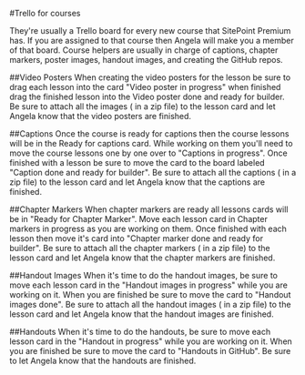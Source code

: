 #Trello for courses

They're usually a Trello board for every new course that SitePoint Premium has. If you are assigned to that course then Angela will make you a member of that board. Course helpers are usually in charge of captions, chapter markers, poster images, handout images, and creating the GitHub repos.

##Video Posters
When creating the video posters for the lesson be sure to drag each lesson into the card "Video poster in progress" when finished drag the finished lesson into the Video poster done and ready for builder. Be sure to attach all the images ( in a zip file) to the lesson card and let Angela know that the video posters are finished.


##Captions
Once the course is ready for captions then the course lessons will be in the Ready for captions card. While working on them you'll need to move the course lessons one by one over to "Captions in progress". Once finished with a lesson be sure to move the card to the board labeled "Caption done and ready for builder". Be sure to attach all the captions ( in a zip file) to the lesson card and let Angela know that the captions are finished.

##Chapter Markers
When chapter markers are ready all lessons cards will be in "Ready for Chapter Marker". Move each lesson card in Chapter markers in progress as you are working on them. Once finished with each lesson then move it's card into "Chapter marker done and ready for builder". Be sure to attach all the chapter markers ( in a zip file) to the lesson card and let Angela know that the chapter markers are finished.

##Handout Images
When it's time to do the handout images, be sure to  move each lesson card in the "Handout images in progress" while you are working on it. When you are finished be sure to move the card to "Handout images done". Be sure to attach all the  handout images ( in a zip file) to the lesson card and let Angela know that the handout images  are finished.

##Handouts
When it's time to do the handouts, be sure to  move each lesson card in the "Handout in progress" while you are working on it. When you are finished be sure to move the card to "Handouts in GitHub". Be sure to let Angela know that the handouts are finished.